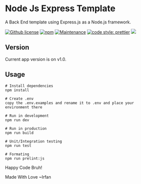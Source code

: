 # Node Js Express Template

A Back End template using Express.js as a Node.js framework.

[![Github license](https://img.shields.io/badge/License-MIT-yellow.svg)](https://raw.githubusercontent.com/jauhari-i/NodeJs-Express-Template/master/LICENSE)
[![npm](https://img.shields.io/npm/v/npm.svg)](https://www.npmjs.com/)
[![Maintenance](https://img.shields.io/badge/Maintained%3F-yes-green.svg)](https://github.com/jauhari-i/NodeJs-Express-Template)
[![code style: prettier](https://img.shields.io/badge/code_style-prettier-ff69b4.svg?style=flat-square)](https://github.com/prettier/prettier)
![](https://camo.githubusercontent.com/38e8bf53472603847af7d6396c1af58fd55872ee50425c97e63bc665ca1beb55/68747470733a2f2f696d672e736869656c64732e696f2f62616467652f65732d362d627269676874677265656e2e737667)


## Version

Current app version is on v1.0.

## Usage

```
# Install dependencies
npm install

# Create .env
copy the .env.examples and rename it to .env and place your environment there

# Run in development
npm run dev

# Run in production
npm run build

# Unit/Integration testing
npm run test

# Formating
npm run prelint:js

```



Happy Code Bruh!

Made With Love ~Irfan
